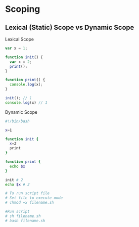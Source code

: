 # Scoping

## Lexical (Static) Scope vs Dynamic Scope

Lexical Scope

```js
var x = 1;

function init() {
  var x = 2;
  print();
}

function print() {
  console.log(x);
}

init(); // 1
console.log(x) // 1
```

Dynamic Scope

```sh
#!/bin/bash

x=1

function init {
  x=2
  print
}

function print {
  echo $x
}

init # 2
echo $x # 2

# To run script file
# Set file to execute mode
# chmod +x filename.sh

#Run script
# sh filename.sh
# bash filename.sh
```